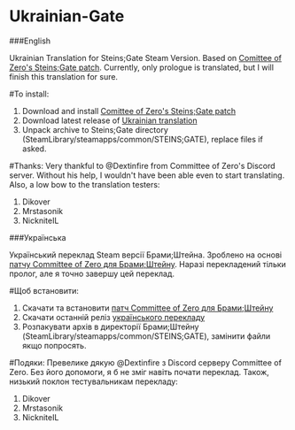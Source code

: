 # Ukrainian-Gate
###English

Ukrainian Translation for Steins;Gate Steam Version. Based on [Comittee of Zero's Steins;Gate patch](https://github.com/CommitteeOfZero/sghd-patch/releases).
Currently, only prologue is translated, but I will finish this translation for sure.

#To install:
1. Download and install [Comittee of Zero's Steins;Gate patch](https://github.com/CommitteeOfZero/sghd-patch/releases)
2. Download latest release of [Ukrainian translation](https://github.com/LunaxD1al/Ukrainian-Gate/releases) 
3. Unpack archive to Steins;Gate directory (SteamLibrary/steamapps/common/STEINS;GATE), replace files if asked.

#Thanks:
Very thankful to @Dextinfire from Committee of Zero's Discord server. Without his help, I wouldn't have been able even to start translating.
Also, a low bow to the translation testers:
1. Dikover
2. Mrstasonik
3. NickniteIL


###Українська

Український переклад Steam версії Брами;Штейна. Зроблено на основі [патчу Committee of Zero для Брами;Штейну](https://github.com/CommitteeOfZero/sghd-patch/releases).
Наразі перекладений тільки пролог, але я точно завершу цей переклад.

#Щоб встановити:
1. Скачати та встановити [патч Committee of Zero для Брами;Штейну](https://github.com/CommitteeOfZero/sghd-patch/releases)
2. Скачати останній реліз [українського перекладу](https://github.com/LunaxD1al/Ukrainian-Gate/releases) 
3. Розпакувати архів в директорії Брами;Штейну (SteamLibrary/steamapps/common/STEINS;GATE), замінити файли якщо попросять.


#Подяки:
Превелике дякую @Dextinfire з Discord серверу Committee of Zero. Без його допомоги, я б не зміг навіть почати переклад.
Також, низький поклон тестувальникам перекладу:
1. Dikover
2. Mrstasonik
3. NickniteIL
